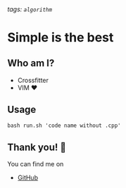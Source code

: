 ###### tags: `algorithm`

# Simple is the best

## Who am I?

- Crossfitter
- VIM :heart:

## Usage
```
bash run.sh 'code name without .cpp'
```

## Thank you! :sheep: 

You can find me on

- [GitHub](https://github.com/anton-jaehope)
